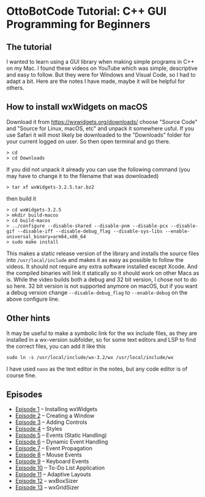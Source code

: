 # OttoBotCode Tutorial: C++ GUI Programming for Beginners

## The tutorial

I wanted to learn using a GUI library when making simple programs in C++ on my Mac. I found these videos on YouTube which was simple, descriptive and easy to follow. But they were for Windows and Visual Code, so I had to adapt a bit. Here are the notes I have made, maybe it will be helpful for others.

## How to install wxWidgets on macOS

Download it from https://wxwidgets.org/downloads/ choose "Source Code" and "Source for Linux, macOS, etc" and unpack it somewhere usful. If you use Safari it will most likely be downloaded to the "Downloads" folder for your current logged on user. So then open terminal and go there.

```
> cd
> cd Downloads
```
If you did not unpack it already you can use the following command (you may have to change it to the filename that was downloaded)
```
> tar xf wxWidgets-3.2.5.tar.bz2
```
then build it
```
> cd wxWidgets-3.2.5
> mkdir build-macos
> cd build-macos
> ../configure --disable-shared --disable-pnm --disable-pcx --disable-gif --disable-iff --disable-debug_flag --disable-sys-libs --enable-universal_binary=arm64,x86_64
> sudo make install
```

This makes a static release version of the library and installs the source files into `/usr/local/include` and makes it as easy as possible to follow the videos. It should not require any extra software installed except Xcode. And the compiled binaries will link it statically so it should work on other Macs as is. While the video builds both a debug and 32 bit version, I chose not to do so here. 32 bit version is not supported anymore on macOS, but if you want a debug version change `--disable-debug_flag` to `--enable-debug` on the above configure line.

## Other hints

It may be useful to make a symbolic link for the wx include files, as they are installed in a wx-version subfolder, so for some text editors and LSP to find the correct files, you can add it like this
```
sudo ln -s /usr/local/include/wx-3.2/wx /usr/local/include/wx
```

I have used `nano` as the text editor in the notes, but any code editor is of course fine.

## Episodes

* [Episode 1](Episode%201) – Installing wxWidgets
* [Episode 2](Episode%202) – Creating a Window
* [Episode 3](Episode%203) – Adding Controls
* [Episode 4](Episode%204) – Styles
* [Episode 5](Episode%205) – Events (Static Handling)
* [Episode 6](Episode%206) – Dynamic Event Handling
* [Episode 7](Episode%207) – Event Propagation
* [Episode 8](Episode%208) – Mouse Events
* [Episode 9](Episode%209) – Keyboard Events
* [Episode 10](Episode%2010) – To-Do List Application
* [Episode 11](Episode%2011) – Adaptive Layouts
* [Episode 12](Episode%2012) – wxBoxSizer
* [Episode 13](Episode%2013) – wxGridSizer

